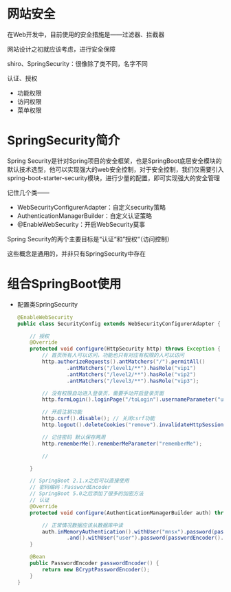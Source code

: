 # 网站安全

在Web开发中，目前使用的安全措施是——过滤器、拦截器

网站设计之初就应该考虑，进行安全保障

shiro、SpringSecurity：很像除了类不同，名字不同

认证、授权

* 功能权限
* 访问权限
* 菜单权限

# SpringSecurity简介

Spring
Security是针对Spring项目的安全框架，也是SpringBoot底层安全模块的默认技术选型，他可以实现强大的web安全控制，对于安全控制，我们仅需要引入spring-boot-starter-security模块，进行少量的配置，即可实现强大的安全管理

记住几个类——

* WebSecurityConfigurerAdapter：自定义security策略
* AuthenticationManagerBuilder：自定义认证策略
* @EnableWebSecurity：开启WebSecurity莫事

Spring Security的两个主要目标是“认证“和”授权“（访问控制）

这些概念是通用的，并非只有SpringSecurity中存在

# 组合SpringBoot使用

* 配置类SpringSecurity

  ```java
  @EnableWebSecurity
  public class SecurityConfig extends WebSecurityConfigurerAdapter {
  
      // 授权
      @Override
      protected void configure(HttpSecurity http) throws Exception {
          // 首页所有人可以访问，功能也只有对应有权限的人可以访问
          http.authorizeRequests().antMatchers("/").permitAll()
                  .antMatchers("/level1/**").hasRole("vip1")
                  .antMatchers("/level2/**").hasRole("vip2")
                  .antMatchers("/level3/**").hasRole("vip3");
  
          // 没有权限自动进入登录页，需要手动开启登录页面
          http.formLogin().loginPage("/toLogin").usernameParameter("username").passwordParameter("password").loginProcessingUrl("/login");
  
          // 开启注销功能
          http.csrf().disable(); // 关闭csrf功能
          http.logout().deleteCookies("remove").invalidateHttpSession(true).logoutSuccessUrl("/");
  
          // 记住密码 默认保存两周
          http.rememberMe().rememberMeParameter("rememberMe");
  
          //
  
      }
  
      // SpringBoot 2.1.x之后可以直接使用
      // 密码编码：PasswordEncoder
      // SpringBoot 5.0之后添加了很多的加密方法
      // 认证
      @Override
      protected void configure(AuthenticationManagerBuilder auth) throws Exception {
  
          // 正常情况数据应该从数据库中读
          auth.inMemoryAuthentication().withUser("mnsx").password(passwordEncoder().encode("123123")).roles("vip1")
                  .and().withUser("user").password(passwordEncoder().encode("123123")).roles("vip3", "vip2", "vip1");
      }
  
      @Bean
      public PasswordEncoder passwordEncoder() {
          return new BCryptPasswordEncoder();
      }
  }
  ```

  
